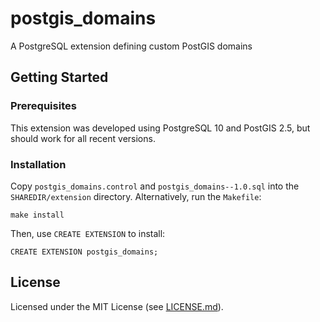 # postgis_domains
A PostgreSQL extension defining custom PostGIS domains

## Getting Started

### Prerequisites

This extension was developed using PostgreSQL 10 and PostGIS 2.5, but should work for all recent versions.

### Installation

Copy `postgis_domains.control` and `postgis_domains--1.0.sql` into the `SHAREDIR/extension` directory. Alternatively, run the `Makefile`:

```
make install
```

Then, use `CREATE EXTENSION` to install:

```
CREATE EXTENSION postgis_domains;
```

## License

Licensed under the MIT License (see [LICENSE.md](LICENSE.md)).
